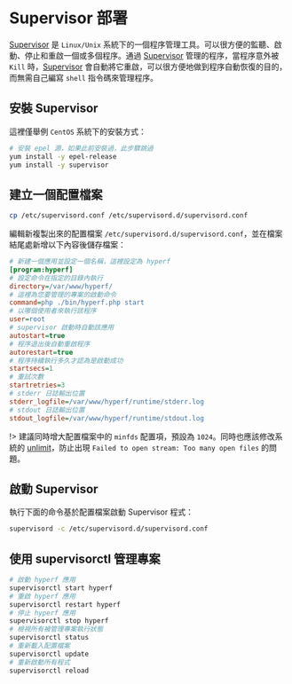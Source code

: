 # Supervisor 部署

[Supervisor](http://www.supervisord.org/) 是 `Linux/Unix` 系統下的一個程序管理工具。可以很方便的監聽、啟動、停止和重啟一個或多個程序。通過 [Supervisor](http://www.supervisord.org/) 管理的程序，當程序意外被 `Kill` 時，[Supervisor](http://www.supervisord.org/) 會自動將它重啟，可以很方便地做到程序自動恢復的目的，而無需自己編寫 `shell` 指令碼來管理程序。

## 安裝 Supervisor

這裡僅舉例 `CentOS` 系統下的安裝方式：

```bash
# 安裝 epel 源，如果此前安裝過，此步驟跳過
yum install -y epel-release
yum install -y supervisor  
```

## 建立一個配置檔案

```bash
cp /etc/supervisord.conf /etc/supervisord.d/supervisord.conf
```

編輯新複製出來的配置檔案 `/etc/supervisord.d/supervisord.conf`，並在檔案結尾處新增以下內容後儲存檔案：

```ini
# 新建一個應用並設定一個名稱，這裡設定為 hyperf
[program:hyperf]
# 設定命令在指定的目錄內執行
directory=/var/www/hyperf/
# 這裡為您要管理的專案的啟動命令
command=php ./bin/hyperf.php start
# 以哪個使用者來執行該程序
user=root
# supervisor 啟動時自動該應用
autostart=true
# 程序退出後自動重啟程序
autorestart=true
# 程序持續執行多久才認為是啟動成功
startsecs=1
# 重試次數
startretries=3
# stderr 日誌輸出位置
stderr_logfile=/var/www/hyperf/runtime/stderr.log
# stdout 日誌輸出位置
stdout_logfile=/var/www/hyperf/runtime/stdout.log
```

!> 建議同時增大配置檔案中的 `minfds` 配置項，預設為 `1024`。同時也應該修改系統的 [unlimit](https://wiki.swoole.com/#/other/sysctl?id=ulimit-%e8%ae%be%e7%bd%ae)，防止出現 `Failed to open stream: Too many open files` 的問題。

## 啟動 Supervisor

執行下面的命令基於配置檔案啟動 Supervisor 程式：

```bash
supervisord -c /etc/supervisord.d/supervisord.conf
```

## 使用 supervisorctl 管理專案

```bash
# 啟動 hyperf 應用
supervisorctl start hyperf
# 重啟 hyperf 應用
supervisorctl restart hyperf
# 停止 hyperf 應用
supervisorctl stop hyperf  
# 檢視所有被管理專案執行狀態
supervisorctl status
# 重新載入配置檔案
supervisorctl update
# 重新啟動所有程式
supervisorctl reload
```
